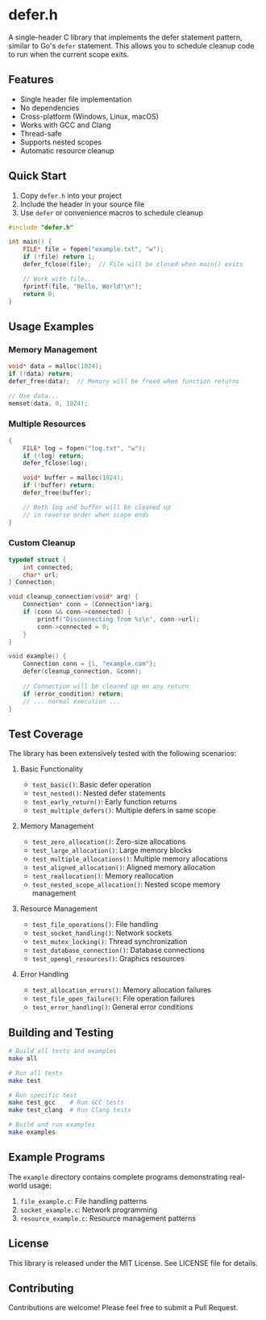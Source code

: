 # defer.h

A single-header C library that implements the defer statement pattern, similar to Go's `defer` statement. This allows you to schedule cleanup code to run when the current scope exits.

## Features

- Single header file implementation
- No dependencies
- Cross-platform (Windows, Linux, macOS)
- Works with GCC and Clang
- Thread-safe
- Supports nested scopes
- Automatic resource cleanup

## Quick Start

1. Copy `defer.h` into your project
2. Include the header in your source file
3. Use `defer` or convenience macros to schedule cleanup

```c
#include "defer.h"

int main() {
    FILE* file = fopen("example.txt", "w");
    if (!file) return 1;
    defer_fclose(file);  // File will be closed when main() exits

    // Work with file...
    fprintf(file, "Hello, World!\n");
    return 0;
}
```

## Usage Examples

### Memory Management
```c
void* data = malloc(1024);
if (!data) return;
defer_free(data);  // Memory will be freed when function returns

// Use data...
memset(data, 0, 1024);
```

### Multiple Resources
```c
{
    FILE* log = fopen("log.txt", "w");
    if (!log) return;
    defer_fclose(log);

    void* buffer = malloc(1024);
    if (!buffer) return;
    defer_free(buffer);

    // Both log and buffer will be cleaned up
    // in reverse order when scope ends
}
```

### Custom Cleanup
```c
typedef struct {
    int connected;
    char* url;
} Connection;

void cleanup_connection(void* arg) {
    Connection* conn = (Connection*)arg;
    if (conn && conn->connected) {
        printf("Disconnecting from %s\n", conn->url);
        conn->connected = 0;
    }
}

void example() {
    Connection conn = {1, "example.com"};
    defer(cleanup_connection, &conn);
    
    // Connection will be cleaned up on any return
    if (error_condition) return;
    // ... normal execution ...
}
```

## Test Coverage

The library has been extensively tested with the following scenarios:

1. Basic Functionality
   - `test_basic()`: Basic defer operation
   - `test_nested()`: Nested defer statements
   - `test_early_return()`: Early function returns
   - `test_multiple_defers()`: Multiple defers in same scope

2. Memory Management
   - `test_zero_allocation()`: Zero-size allocations
   - `test_large_allocation()`: Large memory blocks
   - `test_multiple_allocations()`: Multiple memory allocations
   - `test_aligned_allocation()`: Aligned memory allocation
   - `test_reallocation()`: Memory reallocation
   - `test_nested_scope_allocation()`: Nested scope memory management

3. Resource Management
   - `test_file_operations()`: File handling
   - `test_socket_handling()`: Network sockets
   - `test_mutex_locking()`: Thread synchronization
   - `test_database_connection()`: Database connections
   - `test_opengl_resources()`: Graphics resources

4. Error Handling
   - `test_allocation_errors()`: Memory allocation failures
   - `test_file_open_failure()`: File operation failures
   - `test_error_handling()`: General error conditions

## Building and Testing

```bash
# Build all tests and examples
make all

# Run all tests
make test

# Run specific test
make test_gcc    # Run GCC tests
make test_clang  # Run Clang tests

# Build and run examples
make examples
```

## Example Programs

The `example` directory contains complete programs demonstrating real-world usage:

1. `file_example.c`: File handling patterns
2. `socket_example.c`: Network programming
3. `resource_example.c`: Resource management patterns

## License

This library is released under the MIT License. See LICENSE file for details.

## Contributing

Contributions are welcome! Please feel free to submit a Pull Request.